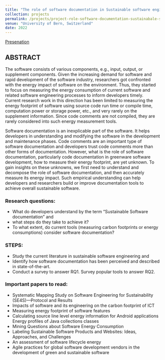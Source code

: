 ```yaml
---
title: "The role of software documentation in Sustainable software engineering process"
collection: projects
permalink: /projects/project-role-software-documentation-sustainabale-software-engineering
venue: "University of Bern, Switzerland"
date: 2022
---
```


[Presenation](https://poojaruhal.github.io/files/Slides-role-software-documentation-sustainabale-software-engineering.pdf)

## ABSTRACT
The software consists of various components, e.g., input, output, or supplement components. Given the increasing demand for software and rapid development of the software industry, researchers got confronted with the energy impact of software on the environment. Thus, they started to focus on measuring the energy consumption of current software and related software engineering processes to inform developers timely. Current research work in this direction has been limited to measuring the energy footprint of software using source code run time or compile time, computation power or storage power, etc., and very rarely on the supplement information. Since code comments are not compiled, they are rarely considered into such energy measurement tools.

Software documentation is an inexplicable part of the software. It helps developers in understanding and modifying the software in the development and maintenance phases. Code comments are an important type of software documentation and developers trust code comments more than other forms of documentation. However, what is the role of software documentation, particularly code documentation in greenware software development, how to measure their energy footprint, are yet unknown. To gain insights on these unknowns, we first need to understand and decompose the role of software documentation, and then accurately measure its energy impact. Such empirical understanding can help developers and researchers build or improve documentation tools to achieve overall sustainable software.

### Research questions: 
- What do developers understand by the term “Sustainable Software documentation” and
- what steps do they take to achieve it? 
- To what extent, do current tools (measuring carbon footprints or energy consumptions) consider software documentation?

### STEPS: 
- Study the current literature in sustainable software engineering and 
- Identify how software documentation has been perceived and described in state-of-the-art. 
- Conduct a survey to answer RQ1. Survey popular tools to answer RQ2.

### Important papers to read: 
- Systematic Mapping Study on Software Engineering for Sustainability (SE4S)—Protocol and Results 
- Impacts of software and its engineering on the carbon footprint of ICT 
- Measuring energy footprint of software features 
- Calculating source line level energy information for Android applications Energy profiles of Java collections classes 
- Mining Questions about Software Energy Consumption 
- Labeling Sustainable Software Products and Websites: Ideas, Approaches, and Challenges 
- An assessment of software lifecycle energy 
- Agile practices for global software development vendors in the development of green and sustainable software
